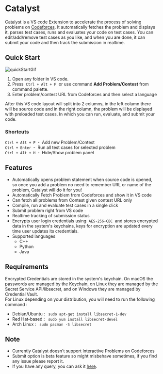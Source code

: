 # Catalyst

[Catalyst](https://marketplace.visualstudio.com/items?itemName=RudreshVeerkhare.catalyst) is a VS code Extension to accelerate the process of solving problems on [Codeforces](https://codeforces.com/). It automatically fetches the problem and displays it, parses test cases, runs and evaluates your code on test cases.
You can edit/add/remove test cases as you like, and when you are done, it can submit your code and then track the submission in realtime.

## Quick Start

![quickStartGif](https://raw.githubusercontent.com/RudreshVeerkhare/Catalyst/main/readme/CatalystQuickStart.gif)

1. Open any folder in VS code.
2. Press &nbsp;`Ctrl + Alt + P`&nbsp; or use command **Add Problem/Contest** from command palette.
3. Enter problem/contest URL from Codeforces and then select a language

After this VS code layout will split into 2 columns, in the left column there will be source code and in the right column, the problem will be displayed with preloaded test cases. In which you can run, evaluate, and submit your code.

### Shortcuts

`Ctrl + Alt + P`&ensp;- &nbsp;Add new Problem/Contest  
`Ctrl + Enter`&ensp;- &nbsp;Run all test cases for selected problem  
`Ctrl + Alt + H`&ensp;- &nbsp;Hide/Show problem panel

## Features

-   Automatically opens problem statement when source code is opened, so once you add a problem no need to remember URL or name of the problem, Catalyst will do it for you!
-   Automatically Fetch Problem from Codeforces and show it in VS code
-   Can fetch all problems from Contest given contest URL only
-   Compile, run and evaluate test cases in a single click
-   Submit problem right from VS code
-   Realtime tracking of submission status
-   Encrypts user login credentials using &nbsp;`AES-256-CBC`&nbsp; and stores encrypted data in the system's keychains, keys for encryption are updated every time user updates its credentials.
-   Supported languages
    -   C++
    -   Python
    -   Java

## Requirements

Encrypted Credentials are stored in the system's keychain. On macOS the passwords are managed by the Keychain, on Linux they are managed by the Secret Service API/libsecret, and on Windows they are managed by Credential Vault.  
For Linux depending on your distribution, you will need to run the following command :

-   Debian/Ubuntu : &ensp;`sudo apt-get install libsecret-1-dev`
-   Red Hat-based : &ensp;`sudo yum install libsecret-devel`
-   Arch Linux : &ensp;`sudo pacman -S libsecret`

## Note

-   Currently Catalyst doesn't support Interactive Problems on Codeforces
-   Submit option is beta feature so might misbehave sometimes, if you find any issue please report it.
-   If you have any query, you can ask it [here](https://codeforces.com/blog/entry/86720).
